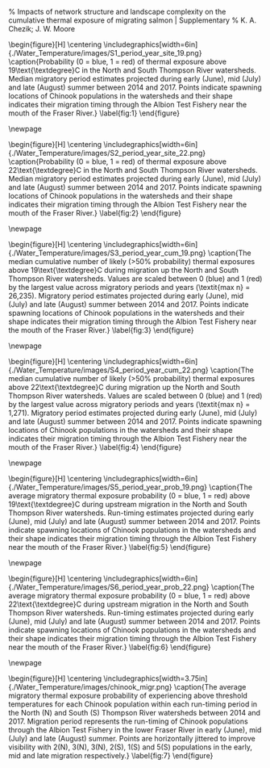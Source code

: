% Impacts of network structure and landscape complexity on the cumulative thermal exposure of migrating salmon | Supplementary
% K. A. Chezik; J. W. Moore

\begin{figure}[H]
\centering
\includegraphics[width=6in]{./Water_Temperature/images/S1_period_year_site_19.png}
\caption{Probability (0 = blue, 1 = red) of thermal exposure above 19\text{\textdegree}C in the North and South Thompson River watersheds. Median migratory period estimates projected during early (June), mid (July) and late (August) summer between 2014 and 2017. Points indicate spawning locations of Chinook populations in the watersheds and their shape indicates their migration timing through the Albion Test Fishery near the mouth of the Fraser River.}
\label{fig:1}
\end{figure}

\newpage

\begin{figure}[H]
\centering
\includegraphics[width=6in]{./Water_Temperature/images/S2_period_year_site_22.png}
\caption{Probability (0 = blue, 1 = red) of thermal exposure above 22\text{\textdegree}C in the North and South Thompson River watersheds. Median migratory period estimates projected during early (June), mid (July) and late (August) summer between 2014 and 2017. Points indicate spawning locations of Chinook populations in the watersheds and their shape indicates their migration timing through the Albion Test Fishery near the mouth of the Fraser River.} 
\label{fig:2}
\end{figure}

\newpage

\begin{figure}[H]
\centering
\includegraphics[width=6in]{./Water_Temperature/images/S3_period_year_cum_19.png}
\caption{The median cumulative number of likely (>50\% probability) thermal exposures above 19\text{\textdegree}C during migration up the North and South Thompson River watersheds. Values are scaled between 0 (blue) and 1 (red) by the largest value across migratory periods and years (\textit{max n} = 26,235). Migratory period estimates projected during early (June), mid (July) and late (August) summer between 2014 and 2017. Points indicate spawning locations of Chinook populations in the watersheds and their shape indicates their migration timing through the Albion Test Fishery near the mouth of the Fraser River.} 
\label{fig:3}
\end{figure}

\newpage

\begin{figure}[H]
\centering
\includegraphics[width=6in]{./Water_Temperature/images/S4_period_year_cum_22.png}
\caption{The median cumulative number of likely (>50\% probability) thermal exposures above 22\text{\textdegree}C during migration up the North and South Thompson River watersheds. Values are scaled between 0 (blue) and 1 (red) by the largest value across migratory periods and years (\textit{max n} = 1,271). Migratory period estimates projected during early (June), mid (July) and late (August) summer between 2014 and 2017. Points indicate spawning locations of Chinook populations in the watersheds and their shape indicates their migration timing through the Albion Test Fishery near the mouth of the Fraser River.} 
\label{fig:4}
\end{figure}

\newpage

\begin{figure}[H]
\centering
\includegraphics[width=6in]{./Water_Temperature/images/S5_period_year_prob_19.png}
\caption{The average migratory thermal exposure probability (0 = blue, 1 = red) above 19\text{\textdegree}C during upstream migration in the North and South Thompson River watersheds. Run-timing estimates projected during early (June), mid (July) and late (August) summer between 2014 and 2017. Points indicate spawning locations of Chinook populations in the watersheds and their shape indicates their migration timing through the Albion Test Fishery near the mouth of the Fraser River.} 
\label{fig:5}
\end{figure}

\newpage

\begin{figure}[H]
\centering
\includegraphics[width=6in]{./Water_Temperature/images/S6_period_year_prob_22.png}
\caption{The average migratory thermal exposure probability (0 = blue, 1 = red) above 22\text{\textdegree}C during upstream migration in the North and South Thompson River watersheds. Run-timing estimates projected during early (June), mid (July) and late (August) summer between 2014 and 2017. Points indicate spawning locations of Chinook populations in the watersheds and their shape indicates their migration timing through the Albion Test Fishery near the mouth of the Fraser River.} 
\label{fig:6}
\end{figure}

\newpage

\begin{figure}[H]
\centering
\includegraphics[width=3.75in]{./Water_Temperature/images/chinook_migr.png}
\caption{The average migratory thermal exposure probability of experiencing above threshold temperatures for each Chinook population within each run-timing period in the North (N) and South (S) Thompson River watersheds between 2014 and 2017. Migration period represents the run-timing of Chinook populations through the Albion Test Fishery in the lower Fraser River in early (June), mid (July) and late (August) summer. Points are horizontally jittered to improve visibility with 2(N), 3(N), 3(N), 2(S), 1(S) and 5(S) populations in the early, mid and late migration respectively.} 
\label{fig:7}
\end{figure}
